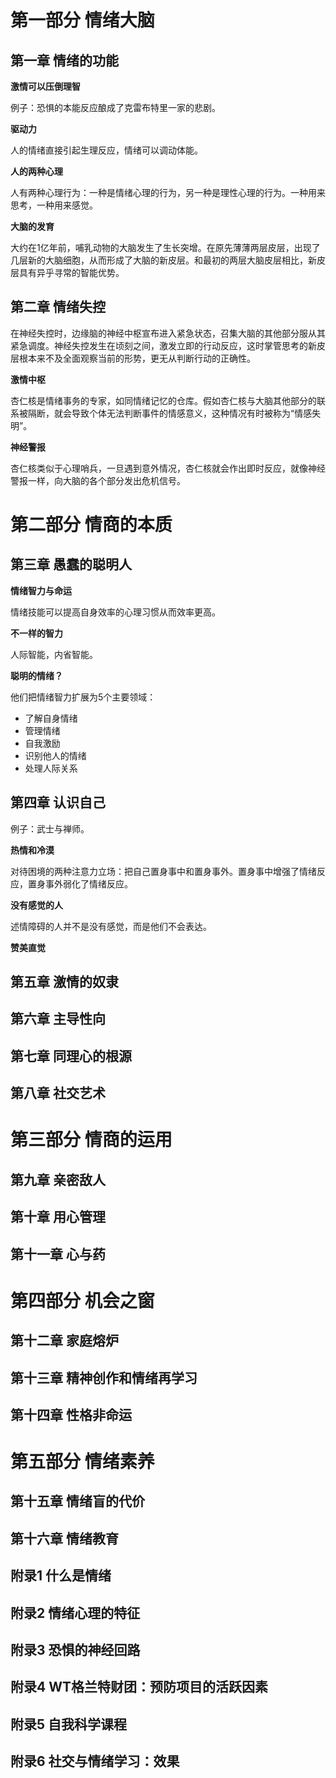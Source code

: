 # 第一部分 情绪大脑

## 第一章 情绪的功能

**激情可以压倒理智**

例子：恐惧的本能反应酿成了克雷布特里一家的悲剧。

**驱动力**

人的情绪直接引起生理反应，情绪可以调动体能。

**人的两种心理**

人有两种心理行为：一种是情绪心理的行为，另一种是理性心理的行为。一种用来思考，一种用来感觉。

**大脑的发育**

大约在1亿年前，哺乳动物的大脑发生了生长突增。在原先薄薄两层皮层，出现了几层新的大脑细胞，从而形成了大脑的新皮层。和最初的两层大脑皮层相比，新皮层具有异乎寻常的智能优势。

## 第二章 情绪失控

在神经失控时，边缘脑的神经中枢宣布进入紧急状态，召集大脑的其他部分服从其紧急调度。神经失控发生在顷刻之间，激发立即的行动反应，这时掌管思考的新皮层根本来不及全面观察当前的形势，更无从判断行动的正确性。

**激情中枢**

杏仁核是情绪事务的专家，如同情绪记忆的仓库。假如杏仁核与大脑其他部分的联系被隔断，就会导致个体无法判断事件的情感意义，这种情况有时被称为“情感失明”。

**神经警报**

杏仁核类似于心理哨兵，一旦遇到意外情况，杏仁核就会作出即时反应，就像神经警报一样，向大脑的各个部分发出危机信号。

# 第二部分 情商的本质

## 第三章 愚蠢的聪明人

**情绪智力与命运**

情绪技能可以提高自身效率的心理习惯从而效率更高。

**不一样的智力**

人际智能，内省智能。

**聪明的情绪？**

他们把情绪智力扩展为5个主要领域：

- 了解自身情绪
- 管理情绪
- 自我激励
- 识别他人的情绪
- 处理人际关系

## 第四章 认识自己

例子：武士与禅师。

**热情和冷漠**

对待困境的两种注意力立场：把自己置身事中和置身事外。置身事中增强了情绪反应，置身事外弱化了情绪反应。

**没有感觉的人**

述情障碍的人并不是没有感觉，而是他们不会表达。

**赞美直觉**





## 第五章 激情的奴隶

## 第六章 主导性向

## 第七章 同理心的根源

## 第八章 社交艺术

# 第三部分 情商的运用

## 第九章 亲密敌人

## 第十章 用心管理

## 第十一章 心与药

# 第四部分 机会之窗

## 第十二章 家庭熔炉

## 第十三章 精神创作和情绪再学习

## 第十四章 性格非命运

# 第五部分 情绪素养

## 第十五章 情绪盲的代价

## 第十六章 情绪教育

## 附录1 什么是情绪

## 附录2 情绪心理的特征

## 附录3 恐惧的神经回路

## 附录4 WT格兰特财团：预防项目的活跃因素

## 附录5 自我科学课程

## 附录6 社交与情绪学习：效果



